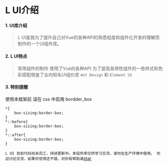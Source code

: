 # L UI介绍

#### 1. UI库介绍

> L UI是我为了提升自己对Vue的各种API的熟悉程度和组件化开发的理解而制作的一个UI组件库。

#### 2. L UI特点

> 常用组件的制作
> 使用了Vue的各种API
> 为了提高易用性组件的一些样式和色彩搭配借鉴了业内知名UI组价库 `Ant Design` 和 `Element UI`

#### 3. 特别提醒
使用本框架前 请在 css 中启用 bordder_box

```
*{
    box-sizing:border-box;
}
*::before{
    box-sizing:border-box;
}
*::after{
    box-sizing:border-box;
}
```

`L UI 目前代码尚未完工，持续更新中。本组件库仅供学习交流，请勿在生产环境中使用。 欢迎讨论交流，如果你觉得还不错，对你有帮助请`[star](https://github.com/liulinboyi/L-UI)
